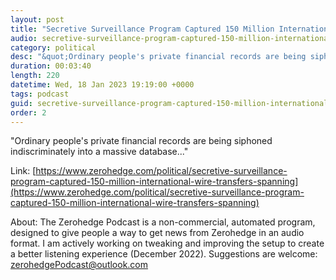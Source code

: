 ```yaml
---
layout: post
title: "Secretive Surveillance Program Captured 150 Million International Money Transfers Spanning 20 Countries: Sen. Wyden"
audio: secretive-surveillance-program-captured-150-million-international-wire-transfers-spanning-0
category: political
desc: "&quot;Ordinary people's private financial records are being siphoned indiscriminately into a massive database...&quot;"
duration: 00:03:40
length: 220
datetime: Wed, 18 Jan 2023 19:19:00 +0000
tags: podcast
guid: secretive-surveillance-program-captured-150-million-international-wire-transfers-spanning-0
order: 2
---
```

&quot;Ordinary people's private financial records are being siphoned indiscriminately into a massive database...&quot;

Link: [https://www.zerohedge.com/political/secretive-surveillance-program-captured-150-million-international-wire-transfers-spanning](https://www.zerohedge.com/political/secretive-surveillance-program-captured-150-million-international-wire-transfers-spanning)

About: The Zerohedge Podcast is a non-commercial, automated program, designed to give people a way to get news from Zerohedge in an audio format.  I am actively working on tweaking and improving the setup to create a better listening experience (December 2022).  Suggestions are welcome: [zerohedgePodcast@outlook.com](mailto:zerohedgePodcast@outlook.com)
